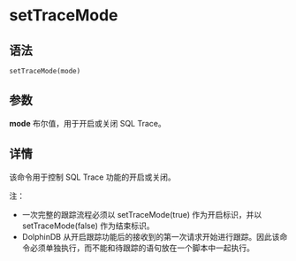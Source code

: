 # setTraceMode

## 语法

`setTraceMode(mode)`

## 参数

**mode** 布尔值，用于开启或关闭 SQL Trace。

## 详情

该命令用于控制 SQL Trace 功能的开启或关闭。

注：

* 一次完整的跟踪流程必须以 setTraceMode(true) 作为开启标识，并以
  setTraceMode(false) 作为结束标识。
* DolphinDB
  从开启跟踪功能后的接收到的第一次请求开始进行跟踪。因此该命令必须单独执行，而不能和待跟踪的语句放在一个脚本中一起执行。

